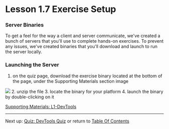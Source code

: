 # Lesson 1.7 Exercise Setup

### Server Binaries
To get a feel for the way a client and server communicate, we've created a bunch of servers that you'll use to complete hands-on exercises. To prevent any issues, we've created binaries that you'll download and launch to run the server locally.

### Launching the Server
1. on the quiz page, download the exercise binary located at the bottom of the page, under the Supporting Materials section image
<img src="https://d17h27t6h515a5.cloudfront.net/topher/2016/June/57608a7a_supportingmaterial/supportingmaterial.png">
2. unzip the file
3. locate the binary for your platform
4. launch the binary by double-clicking on it

[Supporting Materials: L1-DevTools](http://video.udacity-data.com.s3.amazonaws.com/topher/2016/June/57509461_l1-devtools/l1-devtools.zip)

- - -
Next up: [Quiz: DevTools Quiz](ND024_Part4_Lesson01_08.md) or return to [Table Of Contents](./ND024_TableOfContents.md)
